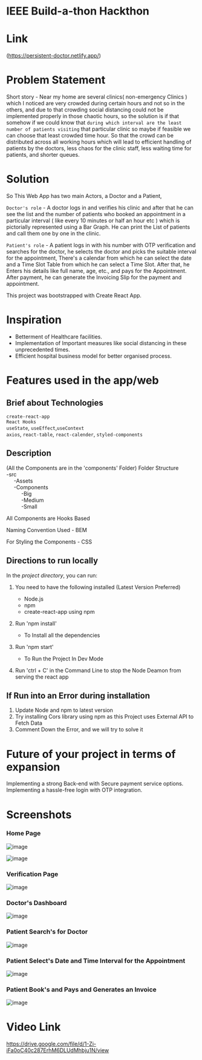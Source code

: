 # IEEE Build-a-thon Hackthon

# Link
(https://persistent-doctor.netlify.app/)

# Problem Statement

Short story - Near my home are several clinics( non-emergency Clinics ) which I noticed are very crowded during certain hours and not so in the others, and due to that crowding social distancing could not be implemented properly in those chaotic hours, 
so the solution is if that somehow if we could know that `during which interval are the least number of patients visiting` that particular clinic so maybe if feasible we can choose that least crowded time hour.
So that the crowd can be distributed across all working hours which will lead to efficient handling of patients by the doctors, less chaos for the clinic staff, less waiting time for patients, and shorter queues.

# Solution

So This Web App has two main Actors, a Doctor and a Patient,

`Doctor's role` - A doctor logs in and verifies his clinic and after that he can see the list and the number of patients who booked an appointment in a particular interval ( like every 10 minutes or half an hour etc ) which is pictorially represented using a Bar Graph. He can print the List of patients and call them one by one in the clinic.

`Patient's role` - A patient logs in with his number with OTP verification and searches for the doctor, he selects the doctor and picks the suitable interval for the appointment, There's a calendar from which he can select the date and a Time Slot Table from which he can select a Time Slot.
After that, he Enters his details like full name, age, etc., and pays for the Appointment. After payment, he can generate the Invoicing Slip for the payment and appointment.  

This project was bootstrapped with Create React App.

# Inspiration
- Betterment of Healthcare facilities.
- Implementation of Important measures like social distancing in these unprecedented times. 
- Efficient hospital business model for better organised process.

# Features used in the app/web
## Brief about Technologies
   `create-react-app`\
   `React Hooks`\
   `useState`, `useEffect`,`useContext`\
   `axios`,
   `react-table`,
   `react-calender`,
   `styled-components` 


## Description

(All the Components are in the 'components' Folder)
Folder Structure\
-src\
    &nbsp;&nbsp;&nbsp; &nbsp;-Assets\
	  &nbsp;&nbsp;&nbsp; &nbsp;-Components\
		&nbsp;&nbsp;&nbsp;&nbsp;&nbsp;&nbsp; &nbsp; &nbsp;-Big\
    &nbsp;&nbsp;&nbsp;&nbsp;&nbsp;&nbsp; &nbsp; &nbsp;-Medium\
    &nbsp;&nbsp;&nbsp;&nbsp;&nbsp;&nbsp; &nbsp; &nbsp;-Small

All Components are Hooks Based

Naming Convention Used - BEM

For Styling the Components - CSS 

## Directions to run locally

In the *project directory*, you can run:
1. You need to have the following installed (Latest Version Preferred)
      - Node.js
      - npm 
      - create-react-app using npm  

2. Run 'npm install'
     - To Install all the dependencies 

3. Run 'npm start'
     - To Run the Project In Dev Mode  

4. Run 'ctrl + C' in the Command Line to stop the Node Deamon from serving the react app

## If Run into an Error during installation 
1. Update Node and npm to latest version
2. Try installing Cors library using npm as this Project uses External API to Fetch Data
3. Comment Down the Error, and we will try to solve it

# Future of your project in terms of expansion

Implementing a strong Back-end with Secure payment service options.
Implementing a hassle-free login with OTP integration.


# Screenshots

### Home Page
![image](https://user-images.githubusercontent.com/55355645/135756375-c473e82b-c98b-42a8-8256-d79b0b917c16.png)

![image](https://user-images.githubusercontent.com/55355645/135756416-01bfd4d7-e866-4fad-9408-ebfc5adba406.png)

### Verification Page
![image](https://user-images.githubusercontent.com/55355645/135756535-d3cfbaef-4058-4c01-ae07-471530886a53.png)

### Doctor's Dashboard
![image](https://user-images.githubusercontent.com/55355645/135756561-ee6e107a-2cb1-4397-b274-5ea164c32755.png)

### Patient Search's for Doctor
![image](https://user-images.githubusercontent.com/55355645/135756604-fc68cdc7-728a-4f45-9ed0-12261c8f4a78.png)

### Patient Select's Date and Time Interval for the Appointment
![image](https://user-images.githubusercontent.com/55355645/135756656-a9c97084-3715-4965-b0cb-e18bede47581.png)

### Patient Book's and Pays and Generates an Invoice
![image](https://user-images.githubusercontent.com/55355645/135756735-ec893981-d821-46f5-8c35-5399fc9db1e2.png)

# Video Link
https://drive.google.com/file/d/1-Zi-iFa0oC40c287ErhM6DLUdMhbju1N/view
